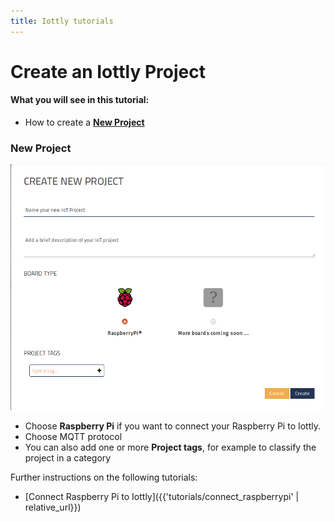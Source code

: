 ```yaml
---
title: Iottly tutorials
---
```


# Create an Iottly Project
#### What you will see in this tutorial:
 - How to create a [**New Project**](#new-project)

 
### New Project

![Alt text](/images/create_project.png)


- Choose **Raspberry Pi** if you want to connect your Raspberry Pi to Iottly. 
- Choose MQTT protocol
- You can also add one or more **Project tags**, for example to classify the project in a category

Further instructions on the following tutorials:
- [Connect Raspberry Pi to Iottly]({{'tutorials/connect_raspberrypi' | relative_url}})
